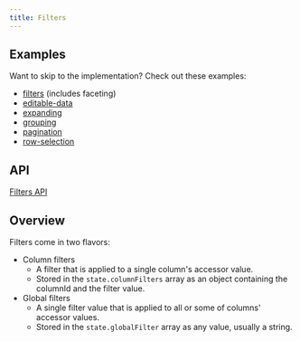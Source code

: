 ```yaml
---
title: Filters
---
```


## Examples

Want to skip to the implementation? Check out these examples:

- [filters](../examples/react/filters) (includes faceting)
- [editable-data](../examples/react/editable-data)
- [expanding](../examples/react/expanding)
- [grouping](../examples/react/grouping)
- [pagination](../examples/react/pagination)
- [row-selection](../examples/react/row-selection)

## API

[Filters API](../api/features/filters)

## Overview

Filters come in two flavors:

- Column filters
  - A filter that is applied to a single column's accessor value.
  - Stored in the `state.columnFilters` array as an object containing the columnId and the filter value.
- Global filters
  - A single filter value that is applied to all or some of columns' accessor values.
  - Stored in the `state.globalFilter` array as any value, usually a string.
